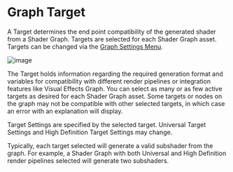 # Graph Target

A Target determines the end point compatibility of the generated shader from a Shader Graph. Targets are selected for each Shader Graph asset. Targets can be changed via the [Graph Settings Menu](Graph-Settings-Menu). 

![image](images/GraphSettings_Menu.png)

The Target holds information regarding the required generation format and variables for compatibility with different render pipelines or integration features like Visual Effects Graph. You can select as many or as few active targets as desired for each Shader Graph asset. Some targets or nodes on the graph may not be compatible with other selected targets, in which case an error with an explanation will display. 

Target Settings are specified by the selected target. Universal Target Settings and High Definition Target Settings may change. 

Typically, each target selected will generate a valid subshader from the graph. For example, a Shader Graph with both Universal and High Definition render pipelines selected will generate two subshaders. 
